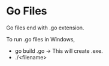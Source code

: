 
# Go Files

Go files end with .go extension.

To run .go files in Windows,
* go build <filename>.go -> This will create <filename>.exe.
* .\/\<filename>
